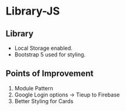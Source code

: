 # Library-JS

Library
----------------------
* Local Storage enabled.
* Bootstrap 5 used for styling.


Points of Improvement
----------------------
1) Module Pattern
2) Google Login options -> Tieup to Firebase
3) Better Styling for Cards
